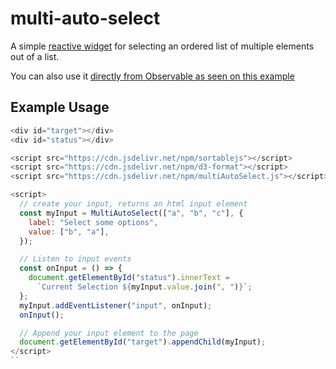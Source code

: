 # multi-auto-select

A simple [reactive widget](https://johnguerra.co/reactiveWidgets) for selecting an ordered list of multiple elements out of a list.

You can also use it [directly from Observable as seen on this example](https://observablehq.com/@john-guerra/import-observable-notebook-libraries-in-vanila-js)

## Example Usage

```js
<div id="target"></div>
<div id="status"></div>

<script src="https://cdn.jsdelivr.net/npm/sortablejs"></script>
<script src="https://cdn.jsdelivr.net/npm/d3-format"></script>
<script src="https://cdn.jsdelivr.net/npm/multiAutoSelect.js"></script>

<script>
  // create your input, returns an html input element
  const myInput = MultiAutoSelect(["a", "b", "c"], {
    label: "Select some options",
    value: ["b", "a"],
  });

  // Listen to input events
  const onInput = () => {
    document.getElementById("status").innerText =
      `Current Selection ${myInput.value.join(", ")}`;
  };
  myInput.addEventListener("input", onInput);
  onInput();

  // Append your input element to the page
  document.getElementById("target").appendChild(myInput);
</script>
``
```
